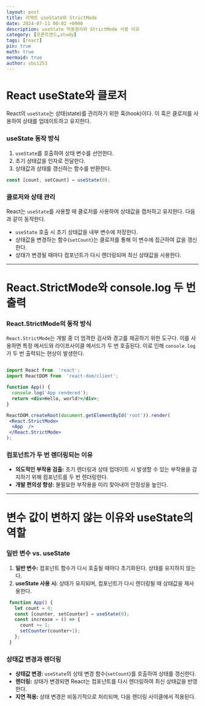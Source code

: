 ```yaml
---
layout: post
title: 리액트 useState와 StrictMode
date: 2024-07-11 00:02 +0900
description: useState 작동원리와 StrictMode 사용 이유
category: [프론트엔드,study]
tags: [react]
pin: true
math: true
mermaid: true
author: sbs1253
---
```


# React useState와 클로저

React의 `useState`는 상태(state)를 관리하기 위한 훅(hook)이다. 이 훅은 클로저를 사용하여 상태를 업데이트하고 유지한다.

### useState 동작 방식

1. `useState`를 호출하여 상태 변수를 선언한다.
2. 초기 상태값을 인자로 전달한다.
3. 상태값과 상태를 갱신하는 함수를 반환한다.

```jsx
const [count, setCount] = useState(0);
```

### 클로저와 상태 관리

React는 `useState`를 사용할 때 클로저를 사용하여 상태값을 캡처하고 유지한다. 다음과 같이 동작한다.

- `useState` 호출 시 초기 상태값을 내부 변수에 저장한다.
- 상태값을 변경하는 함수(`setCount`)는 클로저를 통해 이 변수에 접근하여 값을 갱신한다.
- 상태가 변경될 때마다 컴포넌트가 다시 렌더링되며 최신 상태값을 사용한다.

----------

# React.StrictMode와 console.log 두 번 출력

### React.StrictMode의 동작 방식

`React.StrictMode`는 개발 중 더 엄격한 검사와 경고를 제공하기 위한 도구다. 이를 사용하면 특정 메서드와 라이프사이클 메서드가 두 번 호출된다. 이로 인해 `console.log`가 두 번 출력되는 현상이 발생한다.

```jsx

import React from  'react';
import ReactDOM from  'react-dom/client';

function App() {
  console.log('App rendered');
  return <div>Hello, world!</div>;
}

ReactDOM.createRoot(document.getElementById('root')).render(
 <React.StrictMode>
  <App  />
 </React.StrictMode>
);

```

### 컴포넌트가 두 번 렌더링되는 이유

- **의도적인 부작용 검출:** 초기 렌더링과 상태 업데이트 시 발생할 수 있는 부작용을 감지하기 위해 컴포넌트를 두 번 렌더링한다.
- **개발 편의성 향상:** 불필요한 부작용을 미리 찾아내어 안정성을 높인다.

----------

# 변수 값이 변하지 않는 이유와 useState의 역할

### 일반 변수 vs. useState

1. **일반 변수:** 컴포넌트 함수가 다시 호출될 때마다 초기화된다. 상태를 유지하지 않는다.
2. **useState 사용 시:** 상태가 유지되며, 컴포넌트가 다시 렌더링될 때 상태값을 재사용한다.

```jsx
 function App() {
   let count = 0;
   const [counter, setCounter] = useState(0);
   const increase = () => {
     count += 1;
     setCounter(counter+1);
   };
 }
```

### 상태값 변경과 렌더링

- **상태값 변경:** `useState`의 상태 변경 함수(`setCount`)를 호출하여 상태를 갱신한다.
- **렌더링:** 상태가 변경되면 React는 컴포넌트를 다시 렌더링하여 최신 상태값을 반영한다.
- **지연 적용:** 상태 변경은 비동기적으로 처리되며, 다음 렌더링 사이클에서 적용된다.
